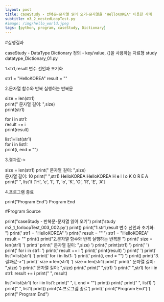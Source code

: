 ```yaml
---
layout: post
title: caseStudy - 반복문-문자열 읽어 오기-문자열을 "HelloKOREA" 이용한 사례
subtitle: m3_2_nestedLoopTest.py
#image: /img/hello_world.jpeg
tags: [python, program, caseStudy, Dictionary]
---
```


#실행결과

caseStudy - DataType Dictionary 정의 - key/value, {}을 사용하는 자료형
study datatype_Dictionary_01.py

1.str1,result 변수 선언과 초기화

  str1 = "HelloKOREA"
  result = ""

2.문자열 함수와 반복 실행하는 반복문

  size = len(str1)  
  print("   문자열 길이: ",size)  
  print(str1)  

  for i in str1:  
      result  +=  i  
  print(result)  

  list1=list(str1)  
  for i in list1:  
      print(i, end = "")  

3.결과값->

  size = len(str1)
  print("   문자열 길이: ",size)  
  문자열 길이:  10
  print(" ",str1)
  HelloKOREA
  HelloKOREA
  H  e  l  l  o  K  O  R  E  A
  print("  ", list1)
  ['H', 'e', 'l', 'l', 'o', 'K', 'O', 'R', 'E', 'A']

4.프로그램 종료

  print("Program End")
  Program End

#Program Source

print("caseStudy - 반복문-문자열 읽어 오기")
print('study m3_1_forloopTest_003_002.py')
print()
print("1.str1,result 변수 선언과 초기화:  ")
print('  str1 = "HelloKOREA" ')
print('  result = "" ')
str1 = "HelloKOREA"
result = ""
print()
print("2.문자열 함수와 반복 실행하는 반복문 ")
print('  size = len(str1)  ')
print('  print("   문자열 길이: ",size)  ')
print('  print(str1)  ')
print(' ')
print('  for i in str1:  ')
print('      result  +=  i  ')
print('  print(result)  ')
print(' ')
print('  list1=list(str1)  ')
print('  for i in list1:  ')
print('      print(i, end = "")  ')
print()
print("3.결과값->")
print('  size = len(str1) ')
size = len(str1)
print('  print("   문자열 길이: ",size)  ')
print("  문자열 길이: ",size)
print('  print(" ",str1) ')
print(" ",str1)
for i in str1:
    result  +=  i
print(" ", result)

list1=list(str1)
for i in list1:
    print(" ", i, end = "")
print()
print('  print("  ", list1) ')
print(" ", list1)
print()
print('4.프로그램 종료')
print('  print("Program End")')
print("  Program End")
